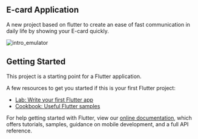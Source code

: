 ## E-card Application

A new project based on flutter to create an ease of fast communication in daily life by showing your E-card quickly.  
  
  
![intro_emulator](https://user-images.githubusercontent.com/75120140/119235610-007eff00-bb51-11eb-8a9c-3c63766af96f.JPG)

## Getting Started

This project is a starting point for a Flutter application.

A few resources to get you started if this is your first Flutter project:

- [Lab: Write your first Flutter app](https://flutter.dev/docs/get-started/codelab)
- [Cookbook: Useful Flutter samples](https://flutter.dev/docs/cookbook)

For help getting started with Flutter, view our
[online documentation](https://flutter.dev/docs), which offers tutorials,
samples, guidance on mobile development, and a full API reference.
